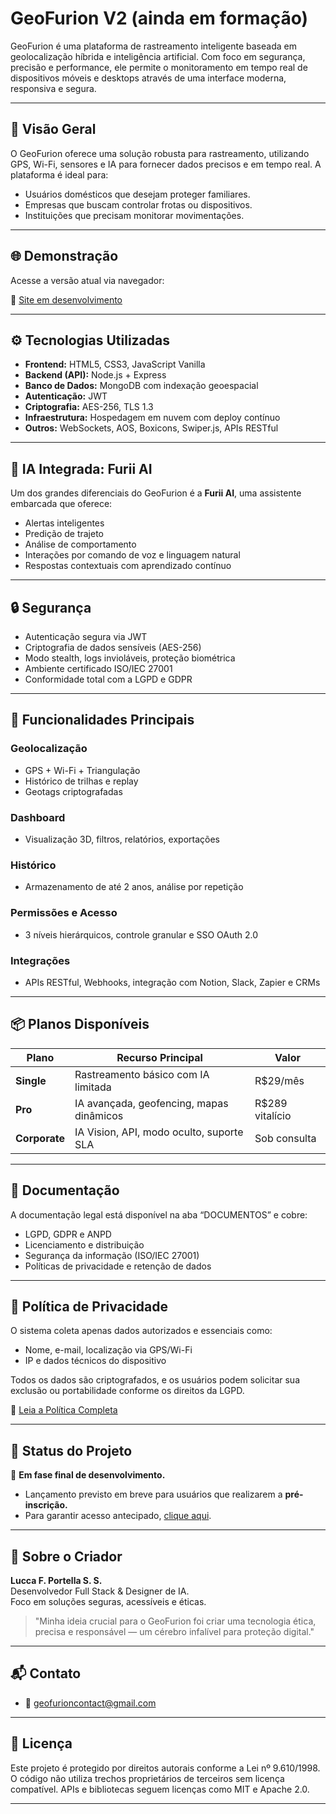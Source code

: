 # GeoFurion V2 (ainda em formação)

GeoFurion é uma plataforma de rastreamento inteligente baseada em geolocalização híbrida e inteligência artificial. Com foco em segurança, precisão e performance, ele permite o monitoramento em tempo real de dispositivos móveis e desktops através de uma interface moderna, responsiva e segura.

---

## 🚀 Visão Geral

O GeoFurion oferece uma solução robusta para rastreamento, utilizando GPS, Wi-Fi, sensores e IA para fornecer dados precisos e em tempo real. A plataforma é ideal para:

- Usuários domésticos que desejam proteger familiares.
- Empresas que buscam controlar frotas ou dispositivos.
- Instituições que precisam monitorar movimentações.

---

## 🌐 Demonstração

Acesse a versão atual via navegador:

🔗 [Site em desenvolvimento](#)

---

## ⚙️ Tecnologias Utilizadas

- **Frontend:** HTML5, CSS3, JavaScript Vanilla
- **Backend (API):** Node.js + Express
- **Banco de Dados:** MongoDB com indexação geoespacial
- **Autenticação:** JWT
- **Criptografia:** AES-256, TLS 1.3
- **Infraestrutura:** Hospedagem em nuvem com deploy contínuo
- **Outros:** WebSockets, AOS, Boxicons, Swiper.js, APIs RESTful

---

## 🧠 IA Integrada: Furii AI

Um dos grandes diferenciais do GeoFurion é a **Furii AI**, uma assistente embarcada que oferece:

- Alertas inteligentes
- Predição de trajeto
- Análise de comportamento
- Interações por comando de voz e linguagem natural
- Respostas contextuais com aprendizado contínuo

---

## 🔒 Segurança

- Autenticação segura via JWT
- Criptografia de dados sensíveis (AES-256)
- Modo stealth, logs invioláveis, proteção biométrica
- Ambiente certificado ISO/IEC 27001
- Conformidade total com a LGPD e GDPR

---

## 📱 Funcionalidades Principais

### Geolocalização
- GPS + Wi-Fi + Triangulação
- Histórico de trilhas e replay
- Geotags criptografadas

### Dashboard
- Visualização 3D, filtros, relatórios, exportações

### Histórico
- Armazenamento de até 2 anos, análise por repetição

### Permissões e Acesso
- 3 níveis hierárquicos, controle granular e SSO OAuth 2.0

### Integrações
- APIs RESTful, Webhooks, integração com Notion, Slack, Zapier e CRMs

---

## 📦 Planos Disponíveis

| Plano               | Recurso Principal                          | Valor         |
|---------------------|---------------------------------------------|---------------|
| **Single**          | Rastreamento básico com IA limitada         | R$29/mês      |
| **Pro**             | IA avançada, geofencing, mapas dinâmicos    | R$289 vitalício |
| **Corporate**       | IA Vision, API, modo oculto, suporte SLA    | Sob consulta  |

---

## 📃 Documentação

A documentação legal está disponível na aba “DOCUMENTOS” e cobre:

- LGPD, GDPR e ANPD
- Licenciamento e distribuição
- Segurança da informação (ISO/IEC 27001)
- Políticas de privacidade e retenção de dados

---

## 📄 Política de Privacidade

O sistema coleta apenas dados autorizados e essenciais como:

- Nome, e-mail, localização via GPS/Wi-Fi
- IP e dados técnicos do dispositivo

Todos os dados são criptografados, e os usuários podem solicitar sua exclusão ou portabilidade conforme os direitos da LGPD.

🔗 [Leia a Política Completa](politi.html)

---

## 🧪 Status do Projeto

🚧 **Em fase final de desenvolvimento.**

- Lançamento previsto em breve para usuários que realizarem a **pré-inscrição.**
- Para garantir acesso antecipado, [clique aqui](inscricao.html).

---

## 👤 Sobre o Criador

**Lucca F. Portella S. S.**  
Desenvolvedor Full Stack & Designer de IA.  
Foco em soluções seguras, acessíveis e éticas.

> "Minha ideia crucial para o GeoFurion foi criar uma tecnologia ética, precisa e responsável — um cérebro infalível para proteção digital."

---

## 📬 Contato

- 📧 geofurioncontact@gmail.com

---

## 📜 Licença

Este projeto é protegido por direitos autorais conforme a Lei nº 9.610/1998. O código não utiliza trechos proprietários de terceiros sem licença compatível. APIs e bibliotecas seguem licenças como MIT e Apache 2.0.

---


